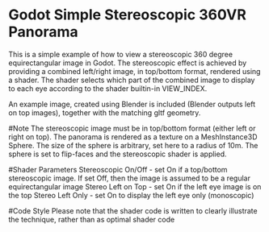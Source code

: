 # Godot Simple Stereoscopic 360VR Panorama

This is a simple example of how to view a stereoscopic 360 degree equirectangular image in Godot.
The stereoscopic effect is achieved by providing a combined left/right image, in top/bottom format, rendered using a shader.
The shader selects which part of the combined image to display to each eye according to the shader builtin-in VIEW_INDEX.

An example image, created using Blender is included (Blender outputs left on top images), together with the matching gltf geometry.

#Note
The stereoscopic image must be in top/bottom format (either left or right on top).
The panorama is rendered as a texture on a MeshInstance3D Sphere. The size of the sphere is arbitrary, set here to a radius of 10m.
The sphere is set to flip-faces and the stereoscopic shader is applied.

#Shader Parameters
Stereoscopic On/Off - set On if a top/bottom stereoscopic image. If set Off, then the image is assumed to be a regular equirectangular image
Stereo Left on Top - set On if the left eye image is on the top
Stereo Left Only - set On to display the left eye only (monoscopic)

#Code Style
Please note that the shader code is written to clearly illustrate the technique, rather than as optimal shader code

 
